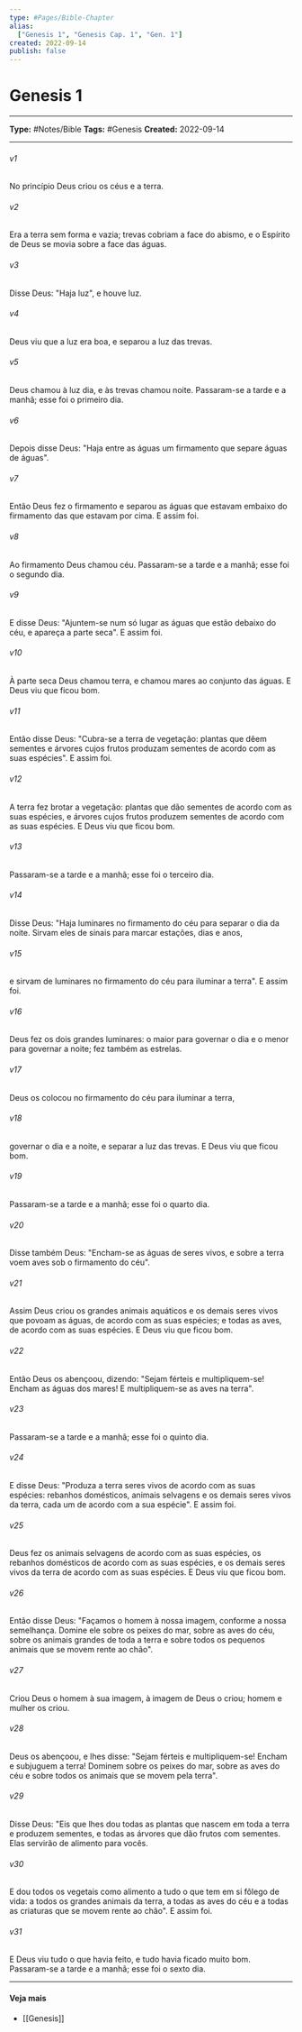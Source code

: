 ```yaml
---
type: #Pages/Bible-Chapter
alias:
  ["Genesis 1", "Genesis Cap. 1", "Gen. 1"]
created: 2022-09-14
publish: false
---
```


# Genesis 1

---

**Type:** #Notes/Bible
**Tags:** #Genesis
**Created:** 2022-09-14

---

###### v1
No princípio Deus criou os céus e a terra.
###### v2
Era a terra sem forma e vazia; trevas cobriam a face do abismo, e o Espírito de Deus se movia sobre a face das águas.
###### v3
Disse Deus: "Haja luz", e houve luz.
###### v4
Deus viu que a luz era boa, e separou a luz das trevas.
###### v5
Deus chamou à luz dia, e às trevas chamou noite. Passaram-se a tarde e a manhã; esse foi o primeiro dia.
###### v6
Depois disse Deus: "Haja entre as águas um firmamento que separe águas de águas".
###### v7
Então Deus fez o firmamento e separou as águas que estavam embaixo do firmamento das que estavam por cima. E assim foi.
###### v8
Ao firmamento Deus chamou céu. Passaram-se a tarde e a manhã; esse foi o segundo dia.
###### v9
E disse Deus: "Ajuntem-se num só lugar as águas que estão debaixo do céu, e apareça a parte seca". E assim foi.
###### v10
À parte seca Deus chamou terra, e chamou mares ao conjunto das águas. E Deus viu que ficou bom.
###### v11
Então disse Deus: "Cubra-se a terra de vegetação: plantas que dêem sementes e árvores cujos frutos produzam sementes de acordo com as suas espécies". E assim foi.
###### v12
A terra fez brotar a vegetação: plantas que dão sementes de acordo com as suas espécies, e árvores cujos frutos produzem sementes de acordo com as suas espécies. E Deus viu que ficou bom.
###### v13
Passaram-se a tarde e a manhã; esse foi o terceiro dia.
###### v14
Disse Deus: "Haja luminares no firmamento do céu para separar o dia da noite. Sirvam eles de sinais para marcar estações, dias e anos,
###### v15
e sirvam de luminares no firmamento do céu para iluminar a terra". E assim foi.
###### v16
Deus fez os dois grandes luminares: o maior para governar o dia e o menor para governar a noite; fez também as estrelas.
###### v17
Deus os colocou no firmamento do céu para iluminar a terra,
###### v18
governar o dia e a noite, e separar a luz das trevas. E Deus viu que ficou bom.
###### v19
Passaram-se a tarde e a manhã; esse foi o quarto dia.
###### v20
Disse também Deus: "Encham-se as águas de seres vivos, e sobre a terra voem aves sob o firmamento do céu".
###### v21
Assim Deus criou os grandes animais aquáticos e os demais seres vivos que povoam as águas, de acordo com as suas espécies; e todas as aves, de acordo com as suas espécies. E Deus viu que ficou bom.
###### v22
Então Deus os abençoou, dizendo: "Sejam férteis e multipliquem-se! Encham as águas dos mares! E multipliquem-se as aves na terra".
###### v23
Passaram-se a tarde e a manhã; esse foi o quinto dia.
###### v24
E disse Deus: "Produza a terra seres vivos de acordo com as suas espécies: rebanhos domésticos, animais selvagens e os demais seres vivos da terra, cada um de acordo com a sua espécie". E assim foi.
###### v25
Deus fez os animais selvagens de acordo com as suas espécies, os rebanhos domésticos de acordo com as suas espécies, e os demais seres vivos da terra de acordo com as suas espécies. E Deus viu que ficou bom.
###### v26
Então disse Deus: "Façamos o homem à nossa imagem, conforme a nossa semelhança. Domine ele sobre os peixes do mar, sobre as aves do céu, sobre os animais grandes de toda a terra e sobre todos os pequenos animais que se movem rente ao chão".
###### v27
Criou Deus o homem à sua imagem, à imagem de Deus o criou; homem e mulher os criou.
###### v28
Deus os abençoou, e lhes disse: "Sejam férteis e multipliquem-se! Encham e subjuguem a terra! Dominem sobre os peixes do mar, sobre as aves do céu e sobre todos os animais que se movem pela terra".
###### v29
Disse Deus: "Eis que lhes dou todas as plantas que nascem em toda a terra e produzem sementes, e todas as árvores que dão frutos com sementes. Elas servirão de alimento para vocês.
###### v30
E dou todos os vegetais como alimento a tudo o que tem em si fôlego de vida: a todos os grandes animais da terra, a todas as aves do céu e a todas as criaturas que se movem rente ao chão". E assim foi.
###### v31
E Deus viu tudo o que havia feito, e tudo havia ficado muito bom. Passaram-se a tarde e a manhã; esse foi o sexto dia.


---

#### Veja mais

- [[Genesis]]
